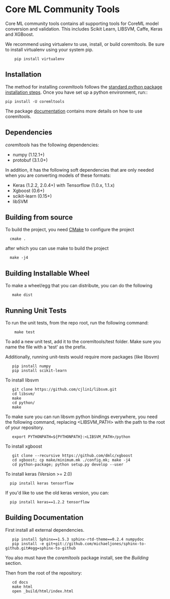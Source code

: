 Core ML Community Tools
=======================

Core ML community tools contains all supporting tools for CoreML model
conversion and validation. This includes Scikit Learn, LIBSVM, Caffe,
Keras and XGBoost.


We recommend using virtualenv to use, install, or build coremltools. Be
sure to install virtualenv using your system pip.

```
    pip install virtualenv
```

Installation
------------

The method for installing *coremltools* follows the
[standard python package installation steps](https://packaging.python.org/installing/).
Once you have set up a python environment, run::

    pip install -U coremltools

The package [documentation](https://apple.github.io/coremltools) contains
more details on how to use coremltools.

Dependencies
------------

*coremltools* has the following dependencies:

- numpy (1.12.1+)
- protobuf (3.1.0+)

In addition, it has the following soft dependencies that are only needed when
you are converting models of these formats:

- Keras (1.2.2, 2.0.4+) with Tensorflow (1.0.x, 1.1.x)
- Xgboost (0.6+)
- scikit-learn (0.15+)
- libSVM


Building from source
--------------------
To build the project, you need [CMake](https://cmake.org) to configure the project

```
  cmake .
```

after which you can use make to build the project

```
  make -j4
```

Building Installable Wheel
---------------------------
To make a wheel/egg that you can distribute, you can do the following

```
   make dist 
```

Running Unit Tests
-------------------
To run the unit tests, from the repo root, run the following command:

```
    make test
```

To add a new unit test, add it to the coremltools/test folder. Make sure you
name the file with a 'test' as the prefix.

Additionally, running unit-tests would require more packages (like
libsvm)

```
   pip install numpy
   pip install scikit-learn
```

To install libsvm

```
   git clone https://github.com/cjlin1/libsvm.git
   cd libsvm/
   make
   cd python/
   make
```

To make sure you can run libsvm python bindings everywhere, you need the
following command, replacing <LIBSVM_PATH> with the path to the root of
your repository.

```
   export PYTHONPATH=${PYTHONPATH}:<LIBSVM_PATH>/python
```

To install xgboost

```
   git clone --recursive https://github.com/dmlc/xgboost
   cd xgboost; cp make/minimum.mk ./config.mk; make -j4
   cd python-package; python setup.py develop --user
```

To install keras (Version >= 2.0)
```
  pip install keras tensorflow
```

If you'd like to use the old keras version, you can:
```
  pip install keras==1.2.2 tensorflow
```


Building Documentation
----------------------
First install all external dependencies.

```
   pip install Sphinx==1.5.3 sphinx-rtd-theme==0.2.4 numpydoc
   pip install -e git+git://github.com/michaeljones/sphinx-to-github.git#egg=sphinx-to-github
```
You also must have the *coremltools* package install, see the *Building* section.

Then from the root of the repository:
```
   cd docs
   make html
   open _build/html/index.html
```
